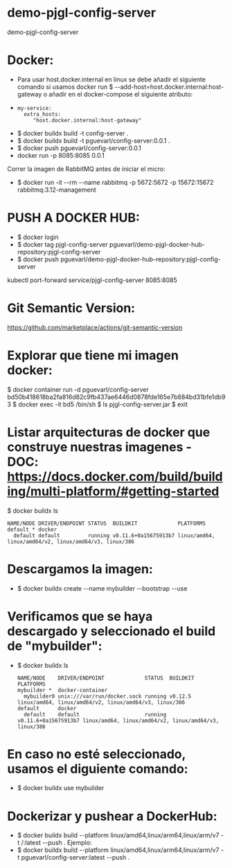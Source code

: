 # demo-pjgl-config-server
demo-pjgl-config-server


# Docker:
- Para usar host.docker.internal en linux se debe añadir el siguiente comando si usamos docker run
 $ --add-host=host.docker.internal:host-gateway
o añadir en el docker-compose el siguiente atributo:
-     my-service:
        extra_hosts:
           "host.docker.internal:host-gateway"

- $ docker buildx build -t config-server .
- $ docker buildx build -t pguevarl/config-server:0.0.1 .
- $ docker push pguevarl/config-server:0.0.1
- docker run -p 8085:8085 0.0.1

Correr la imagen de RabbitMQ antes de iniciar el micro:
- $ docker run -it --rm --name rabbitmq -p 5672:5672 -p 15672:15672 rabbitmq:3.12-management

# PUSH A DOCKER HUB:
- $ docker login
- $ docker tag pjgl-config-server pguevarl/demo-pjgl-docker-hub-repository:pjgl-config-server
- $ docker push pguevarl/demo-pjgl-docker-hub-repository:pjgl-config-server

kubectl port-forward service/pjgl-config-server 8085:8085

# Git Semantic Version:
https://github.com/marketplace/actions/git-semantic-version

# Explorar que tiene mi imagen docker:
  $ docker container run -d pguevarl/config-server
  bd50b418618ba2fa816d82c9fb437ae6446d0878fde165e7b884bd31bfe1db93
  $ docker exec -it bd5 /bin/sh
  $ ls
  pjgl-config-server.jar
  $ exit

# Listar arquitecturas de docker que construye nuestras imagenes - DOC: https://docs.docker.com/build/building/multi-platform/#getting-started
  $ docker buildx ls

    NAME/NODE DRIVER/ENDPOINT STATUS  BUILDKIT             PLATFORMS
    default * docker
      default default         running v0.11.6+0a15675913b7 linux/amd64, linux/amd64/v2, linux/amd64/v3, linux/386
# Descargamos la imagen:
  - $ docker buildx create --name mybuilder --bootstrap --use

# Verificamos que se haya descargado y seleccionado el build de "mybuilder":
  - $ docker buildx ls

        NAME/NODE    DRIVER/ENDPOINT             STATUS  BUILDKIT             PLATFORMS
        mybuilder *  docker-container
          mybuilder0 unix:///var/run/docker.sock running v0.12.5              linux/amd64, linux/amd64/v2, linux/amd64/v3, linux/386
        default      docker
          default    default                     running v0.11.6+0a15675913b7 linux/amd64, linux/amd64/v2, linux/amd64/v3, linux/386
# En caso no esté seleccionado, usamos el diguiente comando:
  - $ docker buildx use mybuilder

# Dockerizar y pushear a DockerHub:
  - $ docker buildx build --platform linux/amd64,linux/arm64,linux/arm/v7 -t <username>/<image>:latest --push .
  Ejemplo:
  - $ docker buildx build --platform linux/amd64,linux/arm64,linux/arm/v7 -t pguevarl/config-server:latest --push .
